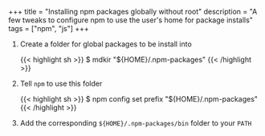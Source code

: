 +++
title = "Installing npm packages globally without root"
description = "A few tweaks to configure npm to use the user's home for package installs"
tags = ["npm", "js"]
+++

1. Create a folder for global packages to be install into

   {{< highlight sh >}}
   $ mdkir "${HOME}/.npm-packages"
   {{< /highlight >}}

2. Tell `npm` to use this folder

   {{< highlight sh >}}
   $ npm config set prefix "${HOME}/.npm-packages"
   {{< /highlight >}}

3. Add the corresponding `${HOME}/.npm-packages/bin` folder to your `PATH`